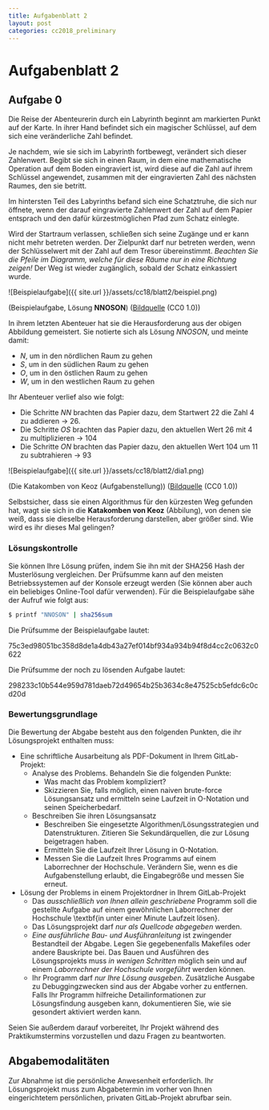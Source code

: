 ```yaml
---
title: Aufgabenblatt 2
layout: post
categories: cc2018_preliminary
---
```


# Aufgabenblatt 2

## Aufgabe 0

Die Reise der Abenteurerin durch ein Labyrinth beginnt am markierten 
Punkt auf der Karte.  In ihrer Hand befindet sich ein magischer Schlüssel, 
auf dem sich eine veränderliche Zahl befindet.

Je nachdem, wie sie sich im Labyrinth fortbewegt, verändert sich dieser 
Zahlenwert. Begibt sie sich in einen Raum, in dem eine mathematische 
Operation auf dem Boden eingraviert ist, wird diese auf die Zahl auf 
ihrem Schlüssel angewendet, zusammen mit der eingravierten Zahl des 
nächsten Raumes, den sie betritt.

Im hintersten Teil des Labyrinths befand sich eine Schatztruhe, die sich 
nur öffnete, wenn der darauf eingravierte Zahlenwert der Zahl auf dem Papier 
entsprach und den dafür kürzestmöglichen Pfad zum Schatz einlegte.

Wird der Startraum verlassen, schließen sich seine Zugänge und er kann 
nicht mehr betreten werden. Der Zielpunkt darf nur betreten werden, 
wenn der Schlüsselwert mit der Zahl auf dem Tresor übereinstimmt. 
*Beachten Sie die Pfeile im Diagramm, welche für diese Räume nur in eine Richtung zeigen!* 
Der Weg ist wieder zugänglich, sobald der Schatz einkassiert wurde.


![Beispielaufgabe]({{ site.url }}/assets/cc18/blatt2/beispiel.png)

(Beispielaufgabe, Lösung **NNOSON**)
([Bildquelle](https://openclipart.org/detail/43999/full-treasure-chest) (CC0 1.0))

In ihrem letzten Abenteuer hat sie die Herausforderung aus der obigen Abbildung 
gemeistert. Sie notierte sich als Lösung *NNOSON*, und meinte damit:

* *N*, um in den nördlichen Raum zu gehen
* *S*, um in den südlichen Raum zu gehen
* *O*, um in den östlichen Raum zu gehen
* *W*, um in den westlichen Raum zu gehen

Ihr Abenteuer verlief also wie folgt:

* Die Schritte *NN* brachten das Papier dazu, dem Startwert 22 die Zahl 4 zu addieren -> 26.
* Die Schritte *OS* brachten das Papier dazu, den aktuellen Wert 26 mit 4 zu multiplizieren -> 104
* Die Schritte *ON* brachten das Papier dazu, den aktuellen Wert 104 um 11 zu subtrahieren -> 93


![Beispielaufgabe]({{ site.url }}/assets/cc18/blatt2/dia1.png)

(Die Katakomben von Keoz (Aufgabenstellung))
([Bildquelle](https://openclipart.org/detail/43999/full-treasure-chest) (CC0 1.0))

Selbstsicher, dass sie einen Algorithmus für den kürzesten Weg gefunden hat, 
wagt sie sich in die **Katakomben von Keoz** (Abbilung), von denen sie weiß, 
dass sie dieselbe Herausforderung darstellen, aber größer sind. Wie wird es ihr dieses Mal gelingen? 

### Lösungskontrolle
Sie können Ihre Lösung prüfen, indem Sie ihn mit der SHA256 Hash der Musterlösung vergleichen.
Der Prüfsumme kann auf den meisten Betriebssystemen auf der Konsole erzeugt werden
(Sie können aber auch ein beliebiges Online-Tool dafür verwenden). 
Für die Beispielaufgabe sähe der Aufruf wie folgt aus:

``` bash
$ printf "NNOSON" | sha256sum
```
Die Prüfsumme der Beispielaufgabe lautet:

75c3ed98051bc358d8de1a4db43a27ef014bf934a934b94f8d4cc2c0632c0622

Die Prüfsumme der noch zu lösenden Aufgabe lautet:

298233c10b544e959d781daeb72d49654b25b3634c8e47525cb5efdc6c0cd20d



### Bewertungsgrundlage
Die Bewertung der Abgabe besteht aus den folgenden Punkten, die ihr Lösungsprojekt enthalten muss:

* Eine schriftliche Ausarbeitung als PDF-Dokument in Ihrem GitLab-Projekt:
  * Analyse des Problems. Behandeln Sie die folgenden Punkte:
    * Was macht das Problem kompliziert?
    * Skizzieren Sie, falls möglich, einen naiven brute-force Lösungsansatz und 
      ermitteln seine Laufzeit in O-Notation und seinen Speicherbedarf.
  * Beschreiben Sie ihren Lösungsansatz
    * Beschreiben Sie eingesetzte Algorithmen/Lösungsstrategien und Datenstrukturen. 
      Zitieren Sie Sekundärquellen, die zur Lösung beigetragen haben.
    * Ermitteln Sie die Laufzeit Ihrer Lösung in O-Notation.
    * Messen Sie die Laufzeit Ihres Programms auf einem Laborrechner der Hochschule. 
      Verändern Sie, wenn es die Aufgabenstellung erlaubt, die Eingabegröße und
      messen Sie erneut.
* Lösung der Problems in einem Projektordner in Ihrem GitLab-Projekt
  * Das *ausschließlich von Ihnen allein geschriebene* Programm soll die gestellte Aufgabe auf einem gewöhnlichen Laborrechner der Hochschule \textbf{in unter einer Minute Laufzeit lösen}.
  * Das Lösungsprojekt darf *nur als Quellcode abgegeben* werden. 
  * *Eine ausführliche Bau- und Ausführanleitung* ist zwingender Bestandteil der Abgabe. 
     Legen Sie gegebenenfalls Makefiles oder andere Bauskripte bei. Das Bauen und 
     Ausführen des Lösungsprojekts muss *in wenigen Schritten* möglich sein und 
     auf einem *Laborrechner der Hochschule vorgeführt* werden können.
  * Ihr Programm darf *nur Ihre Lösung ausgeben*. Zusätzliche Ausgabe zu Debuggingzwecken 
    sind aus der Abgabe vorher zu entfernen. Falls Ihr Programm hilfreiche Detailinformationen
    zur Lösungsfindung ausgeben kann, dokumentieren Sie, wie sie gesondert aktiviert werden kann.

Seien Sie außerdem darauf vorbereitet, Ihr Projekt während des Praktikumstermins vorzustellen und dazu Fragen zu beantworten.

## Abgabemodalitäten

Zur Abnahme ist die persönliche Anwesenheit erforderlich. Ihr Lösungsprojekt muss 
zum Abgabetermin im vorher von Ihnen eingerichtetem persönlichen, privaten 
GitLab-Projekt abrufbar sein.
